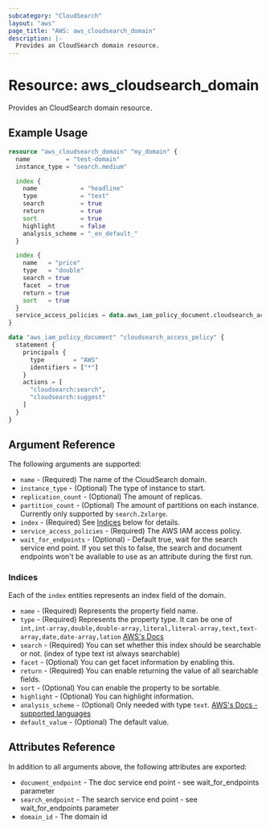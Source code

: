 ```yaml
---
subcategory: "CloudSearch"
layout: "aws"
page_title: "AWS: aws_cloudsearch_domain"
description: |-
  Provides an CloudSearch domain resource. 
---
```


# Resource: aws_cloudsearch_domain

Provides an CloudSearch domain resource.

## Example Usage

```terraform
resource "aws_cloudsearch_domain" "my_domain" {
  name          = "test-domain"
  instance_type = "search.medium"

  index {
    name            = "headline"
    type            = "text"
    search          = true
    return          = true
    sort            = true
    highlight       = false
    analysis_scheme = "_en_default_"
  }

  index {
    name   = "price"
    type   = "double"
    search = true
    facet  = true
    return = true
    sort   = true
  }
  service_access_policies = data.aws_iam_policy_document.cloudsearch_access_policy.json
}

data "aws_iam_policy_document" "cloudsearch_access_policy" {
  statement {
    principals {
      type        = "AWS"
      identifiers = ["*"]
    }
    actions = [
      "cloudsearch:search",
      "cloudsearch:suggest"
    ]
  }
}
```

## Argument Reference

The following arguments are supported:

* `name` - (Required) The name of the CloudSearch domain.
* `instance_type` - (Optional) The type of instance to start.
* `replication_count` - (Optional) The amount of replicas.
* `partition_count` - (Optional) The amount of partitions on each instance. Currently only supported by `search.2xlarge`.
* `index` - (Required) See [Indices](#indices) below for details.
* `service_access_policies` - (Required) The AWS IAM access policy.
* `wait_for_endpoints` - (Optional) - Default true, wait for the search service end point.  If you set this to false, the search and document endpoints won't be available to use as an attribute during the first run.

### Indices

Each of the `index` entities represents an index field of the domain.

* `name` - (Required) Represents the property field name.
* `type` - (Required) Represents the property type. It can be one of `int,int-array,double,double-array,literal,literal-array,text,text-array,date,date-array,lation` [AWS's Docs](http://docs.aws.amazon.com/cloudsearch/latest/developerguide/configuring-index-fields.html)
* `search` - (Required) You can set whether this index should be searchable or not. (index of type text ist always searchable)
* `facet` - (Optional) You can get facet information by enabling this.
* `return` - (Required) You can enable returning the value of all searchable fields.
* `sort` - (Optional) You can enable the property to be sortable.
* `highlight` - (Optional) You can highlight information.
* `analysis_scheme` - (Optional) Only needed with type `text`. [AWS's Docs - supported languages](http://docs.aws.amazon.com/cloudsearch/latest/developerguide/text-processing.html)
* `default_value` - (Optional) The default value.

## Attributes Reference

In addition to all arguments above, the following attributes are exported:

* `document_endpoint` - The doc service end point - see wait_for_endpoints parameter
* `search_endpoint` - The search service end point - see wait_for_endpoints parameter
* `domain_id` - The domain id

